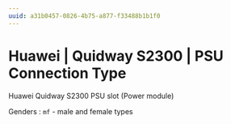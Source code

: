 ```yaml
---
uuid: a31b0457-0826-4b75-a877-f33488b1b1f0
---
```

# Huawei | Quidway S2300 | PSU Connection Type

Huawei Quidway S2300 PSU slot (Power module)

Genders
: `mf` - male and female types
